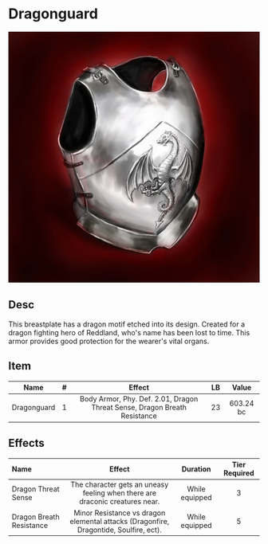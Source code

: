 # Dragonguard

![Copyright](Dragonguard.webp)

## Desc

This breastplate has a dragon motif etched into its design. Created for a dragon fighting hero of Reddland, who's name has been lost to time. This armor provides good protection for the wearer's vital organs.

## Item

|    Name    | # |                                  Effect                                  | LB |   Value   |
| :---------: | :-: | :-----------------------------------------------------------------------: | :-: | :-------: |
| Dragonguard | 1 | Body Armor, Phy. Def. 2.01, Dragon Threat Sense, Dragon Breath Resistance | 23 | 603.24 bc |

## Effects

| Name                     |                                        Effect                                        |    Duration    | Tier Required |
| :----------------------- | :-----------------------------------------------------------------------------------: | :------------: | :-----------: |
| Dragon Threat Sense      |     The character gets an uneasy feeling when there are draconic creatures near.     | While equipped |       3       |
| Dragon Breath Resistance | Minor Resistance vs dragon elemental attacks (Dragonfire, Dragontide, Soulfire, ect). | While equipped |       5       |
